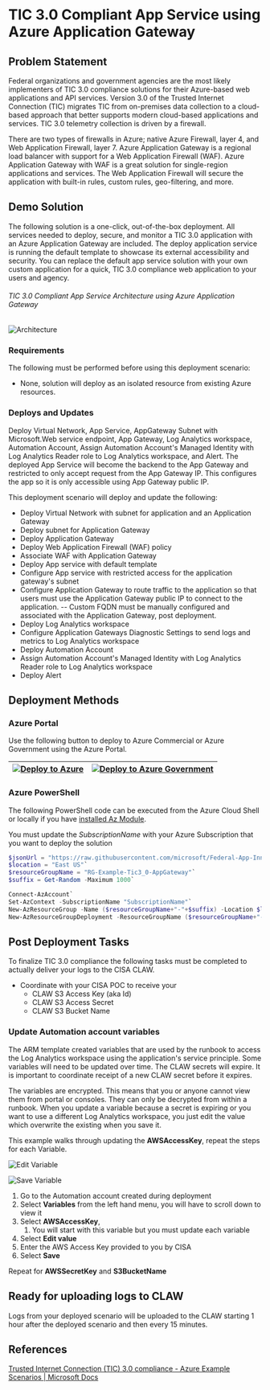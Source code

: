 # TIC 3.0 Compliant App Service using Azure Application Gateway
## Problem Statement

Federal organizations and government agencies are the most likely implementers of TIC 3.0 compliance solutions for their Azure-based web applications and API services. Version 3.0 of the Trusted Internet Connection (TIC) migrates TIC from on-premises data collection to a cloud-based approach that better supports modern cloud-based applications and services. TIC 3.0 telemetry collection is driven by a firewall. 

There are two types of firewalls in Azure; native Azure Firewall, layer 4, and Web Application Firewall, layer 7. Azure Application Gateway is a regional load balancer with support for a Web Application Firewall (WAF). Azure Application Gateway with WAF is a great solution for single-region applications and services. The Web Application Firewall will secure the application with built-in rules, custom rules, geo-filtering, and more. 

## Demo Solution

The following solution is a one-click, out-of-the-box deployment. All services needed to deploy, secure, and monitor a TIC 3.0 application with an Azure Application Gateway are included. The deploy application service is running the default template to showcase its external accessibility and security. You can replace the default app service solution with your own custom application for a quick, TIC 3.0 compliance web application to your users and agency. 

###### TIC 3.0 Compliant App Service Architecture using Azure Application Gateway

![Architecture](https://raw.githubusercontent.com/microsoft/Federal-App-Innovation-Community/main/topics/infrastructure/solutions/tic3.0/images/Arch-AzureAppGateway.png)

### Requirements
The following must be performed before using this deployment scenario:
- None, solution will deploy as an isolated resource from existing Azure resources.

### Deploys and Updates
Deploy Virtual Network, App Service, AppGateway Subnet with Microsoft.Web service endpoint, App Gateway, Log Analytics workspace, Automation Account, Assign Automation Account's Managed Identity with Log Analytics Reader role to Log Analytics workspace, and Alert. The deployed App Service will become the backend to the App Gateway and restricted to only accept request from the App Gateway IP. This configures the app so it is only accessible using App Gateway public IP.

This deployment scenario will deploy and update the following:

- Deploy Virtual Network with subnet for application and an Application Gateway
- Deploy subnet for Application Gateway
- Deploy Application Gateway
- Deploy Web Application Firewall (WAF) policy
- Associate WAF with Application Gateway
- Deploy App service with default template
- Configure App service with restricted access for the application gateway's subnet
- Configure Application Gateway to route traffic to the application so that users must use the Application Gateway public IP to connect to the application. 
-- Custom FQDN must be manually configured and associated with the Application Gateway, post deployment.
- Deploy Log Analytics workspace
- Configure Application Gateways Diagnostic Settings to send logs and metrics to Log Analytics workspace
- Deploy Automation Account
- Assign Automation Account's Managed Identity with Log Analytics Reader role to Log Analytics workspace
- Deploy Alert

## Deployment Methods
### Azure Portal
Use the following button to deploy to Azure Commercial or Azure Government using the Azure Portal.

| [![Deploy to Azure](https://aka.ms/deploytoazurebutton)](https://portal.azure.com/#create/Microsoft.Template/uri/https%3A%2F%2Fraw.githubusercontent.com%2Fmicrosoft%2FFederal-App-Innovation-Community%2Fmain%2Ftopics%2Finfrastructure%2Fsolutions%2Ftic3.0%2FAzure-Application-Gateway%2Fazuredeploy.json) | [![Deploy to Azure Government](https://raw.githubusercontent.com/paullizer/Federal-App-Innovation-Community-1/main/topics/infrastructure/solutions/tic3.0/images/deploytoazuregov.png)](https://portal.azure.us/#create/Microsoft.Template/uri/https%3A%2F%2Fraw.githubusercontent.com%2Fmicrosoft%2FFederal-App-Innovation-Community%2Fmain%2Ftopics%2Finfrastructure%2Fsolutions%2Ftic3.0%2FAzure-Application-Gateway%2Fazuredeploy.json) |
| :----------------------------------------------------------: | :----------------------------------------------------------: |

### Azure PowerShell
The following PowerShell code can be executed from the Azure Cloud Shell or locally if you have [installed Az Module](https://docs.microsoft.com/en-us/powershell/azure/install-az-ps?view=azps-7.3.2). 

You must update the *SubscriptionName* with your Azure Subscription that you want to deploy the solution

```powershell
$jsonUrl = "https://raw.githubusercontent.com/microsoft/Federal-App-Innovation-Community/main/solutions/infrastructure/tic3.0/Azure-Application-Gateway/azuredeploy.json"`
$location = "East US"`
$resourceGroupName = "RG-Example-Tic3_0-AppGateway"`
$suffix = Get-Random -Maximum 1000`

Connect-AzAccount`
Set-AzContext -SubscriptionName "SubscriptionName"`
New-AzResourceGroup -Name ($resourceGroupName+"-"+$suffix) -Location $location` 
New-AzResourceGroupDeployment -ResourceGroupName ($resourceGroupName+"-"+$suffix) -TemplateUri $jsonUrl`
```

## Post Deployment Tasks
To finalize TIC 3.0 compliance the following tasks must be completed to actually deliver your logs to the CISA CLAW.
- Coordinate with your CISA POC to receive your 
  - CLAW S3 Access Key (aka Id)
  - CLAW S3 Access Secret
  - CLAW S3 Bucket Name
  
### Update Automation account variables
The ARM template created variables that are used by the runbook to access the Log Analytics workspace using the application's service principle. Some variables will need to be updated over time. The CLAW secrets will expire. It is important to coordinate receipt of a new CLAW secret before it expires.

The variables are encrypted. This means that you or anyone cannot view them from portal or consoles. They can only be decrypted from within a runbook. When you update a variable because a secret is expiring or you want to use a different Log Analytics workspace, you just edit the value which overwrite the existing when you save it.

This example walks through updating the **AWSAccessKey**, repeat the steps for each Variable. 

![Edit Variable](https://raw.githubusercontent.com/microsoft/Federal-App-Innovation-Community/main/topics/infrastructure/solutions/tic3.0/images/UpdateAutoAcctVar-Edit.png)

![Save Variable](https://raw.githubusercontent.com/microsoft/Federal-App-Innovation-Community/main/topics/infrastructure/solutions/tic3.0/images/UpdateAutoAcctVar-Save.png)

1. Go to the Automation account created during deployment
2. Select **Variables** from the left hand menu, you will have to scroll down to view it
3. Select **AWSAccessKey**,
   1. You will start with this variable but you must update each variable
4. Select **Edit value**
5. Enter the AWS Access Key provided to you by CISA
6. Select **Save**

Repeat for **AWSSecretKey** and **S3BucketName**

## Ready for uploading logs to CLAW
Logs from your deployed scenario will be uploaded to the CLAW starting 1 hour after the deployed scenario and then every 15 minutes.

## References

[Trusted Internet Connection (TIC) 3.0 compliance - Azure Example Scenarios | Microsoft Docs](https://docs.microsoft.com/en-us/azure/architecture/example-scenario/security/trusted-internet-connections)